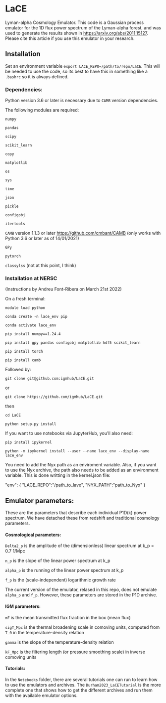 # LaCE

Lyman-alpha Cosmology Emulator. This code is a Gaussian process emulator for the 1D flux power spectrum
of the Lyman-alpha forest, and was used to generate the results shown in
https://arxiv.org/abs/2011.15127. Please cite this article if you use this emulator in your research.

## Installation

Set an environment variable `export LACE_REPO=/path/to/repo/LaCE`. This will be needed to use the code, so its best to have this
in something like a `.bashrc` so it is always defined.

### Dependencies:
Python version 3.6 or later is necessary due to `CAMB` version dependencies.

The following modules are required:

`numpy`

`pandas`

`scipy`

`scikit_learn`

`copy`

`matplotlib`

`os`

`sys`

`time`

`json`

`pickle`

`configobj`

`itertools`

`CAMB` version 1.1.3 or later https://github.com/cmbant/CAMB (only works with Python 3.6 or later as of 14/01/2021)

`GPy`

`pytorch`

`classylss` (not at this point, I think)

### Installation at NERSC

(Instructions by Andreu Font-Ribera on March 21st 2022)

On a fresh terminal:

`module load python`

`conda create -n lace_env pip`

`conda activate lace_env`

`pip install numpy==1.24.4`

`pip install gpy pandas configobj matplotlib hdf5 scikit_learn`

`pip install torch`

`pip install camb`

Followed by:

`git clone git@github.com:igmhub/LaCE.git`

or

`git clone https://github.com/igmhub/LaCE.git`

then 

`cd LaCE`

`python setup.py install`

If you want to use notebooks via JupyterHub, you'll also need:

`pip install ipykernel`

`python -m ipykernel install --user --name lace_env --display-name lace_env`

You need to add the Nyx path as an enviroment variable. Also, if you
want to use the Nyx archive, the path also needs to be added as an environment variable.
This is done writting in the kernel.json file:

 "env": {
  "LACE_REPO":"/path_to_lave",
  "NYX_PATH":"path_to_Nyx"
 }
 
 

## Emulator parameters:

These are the parameters that describe each individual P1D(k) power spectrum. We have detached these from redshift and traditional cosmology parameters.

#### Cosmological parameters:

`Delta2_p` is the amplitude of the (dimensionless) linear spectrum at k_p = 0.7 1/Mpc

`n_p` is the slope of the linear power spectrum at k_p

`alpha_p` is the running of the linear power spectrum at k_p

`f_p` is the (scale-independent) logarithmic growth rate

The current version of the emulator, relased in this repo, does not emulate `alpha_p` and `f_p`. However, these parameters are stored in the P1D archive.

#### IGM parameters:

`mF` is the mean transmitted flux fraction in the box (mean flux)

`sigT_Mpc` is the thermal broadening scale in comoving units, computed from `T_0` in the temperature-density relation

`gamma` is the slope of the temperature-density relation

`kF_Mpc` is the filtering length (or pressure smoothing scale) in inverse comoving units


#### Tutorials:

In the `Notebooks` folder, there are several tutorials one can run to learn how to use
the emulators and archives. The `Durham2023_LaCETutorial` is the more complete one that
shows how to get the different archives and run them with the available emulator options.


